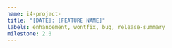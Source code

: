 ```yaml
---
name: i4-project-
title: "[DATE]: [FEATURE NAME]"
labels: enhancement, wontfix, bug, release-summary
milestone: 2.0
---
```

